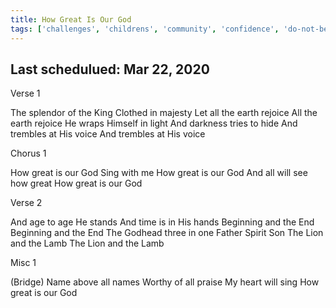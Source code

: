 ```yaml
---
title: How Great Is Our God
tags: ['challenges', 'childrens', 'community', 'confidence', 'do-not-be-conform', 'do-not-be-conform-to-the-world', 'faith', 'gods-attributes', 'gods-word', 'god', 'you-are-god', 'hardship-of-being-christian', 'holiness', 'how-gr']
---
```


## Last schedulued: Mar 22, 2020          

Verse 1

The splendor of the King
Clothed in majesty
Let all the earth rejoice
All the earth rejoice
He wraps Himself in light
And darkness tries to hide
And trembles at His voice
And trembles at His voice

Chorus 1

How great is our God
Sing with me
How great is our God
And all will see how great
How great is our God

Verse 2

And age to age He stands
And time is in His hands
Beginning and the End
Beginning and the End
The Godhead three in one
Father Spirit Son
The Lion and the Lamb
The Lion and the Lamb

Misc 1

(Bridge)
Name above all names
Worthy of all praise
My heart will sing
How great is our God
